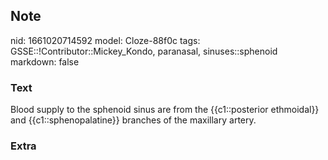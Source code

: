 ## Note
nid: 1661020714592
model: Cloze-88f0c
tags: GSSE::!Contributor::Mickey_Kondo, paranasal, sinuses::sphenoid
markdown: false

### Text
Blood supply to the sphenoid sinus are from the {{c1::posterior ethmoidal}} and {{c1::sphenopalatine}} branches of the maxillary artery.

### Extra

